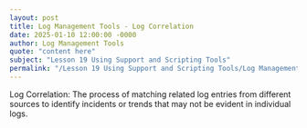 ```yaml
---
layout: post
title: Log Management Tools - Log Correlation
date: 2025-01-10 12:00:00 -0000
author: Log Management Tools
quote: "content here"
subject: "Lesson 19 Using Support and Scripting Tools"
permalink: "/Lesson 19 Using Support and Scripting Tools/Log Management Tools/Log Management Tools - Log Correlation"
---
```


Log Correlation: The process of matching related log entries from different sources to identify incidents or trends that may not be evident in individual logs.
